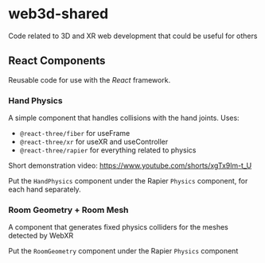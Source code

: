 # web3d-shared
Code related to 3D and XR web development that could be useful for others

## React Components

Reusable code for use with the *React* framework.

### Hand Physics

A simple component that handles collisions with the hand joints. Uses:
* `@react-three/fiber` for useFrame
* `@react-three/xr` for useXR and useController
* `@react-three/rapier` for everything related to physics

Short demonstration video: https://www.youtube.com/shorts/xgTx9lm-t_U

Put the `HandPhysics` component under the Rapier `Physics` component, for each hand separately.

### Room Geometry + Room Mesh

A component that generates fixed physics colliders for the meshes detected by WebXR

Put the `RoomGeometry` component under the Rapier `Physics` component
